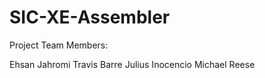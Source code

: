 SIC-XE-Assembler
================

Project Team Members:


Ehsan Jahromi
Travis Barre
Julius Inocencio
Michael Reese
